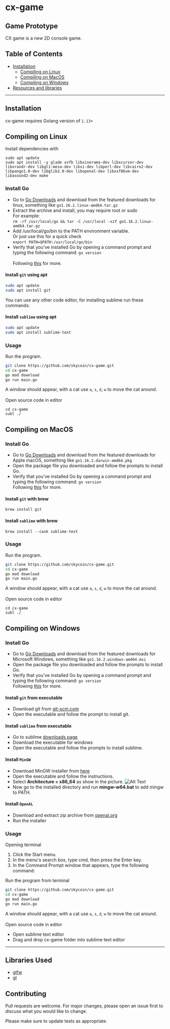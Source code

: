 # cx-game
Game Prototype
---

CX game is a new 2D console game.

## Table of Contents

   * [Installation](#installation)
      * [Compiling on Linux](#compiling-on-linux)
      * [Compiling on MacOS](#compiling-on-macos)
      * [Compiling on Windows](#compiling-on-windows)
   * [Resources and libraries](#libraries-used)

---
## Installation
cx-game requires Golang version of `1.13+`

## Compiling on Linux
Install dependencies with
```
sudo apt update
sudo apt install -y glade xvfb libxinerama-dev libxcursor-dev libxrandr-dev libgl1-mesa-dev libxi-dev libperl-dev libcairo2-dev libpango1.0-dev libglib2.0-dev libopenal-dev libxxf86vm-dev libasound2-dev make

```
### Install Go
* Go to [Go Downloads](https://golang.org/dl/) and download from the featured downloads for linux, something like `go1.16.2.linux-amd64.tar.gz`
* Extract the archive and install, you may require root or sudo \
For example: \
   ```rm -rf /usr/local/go && tar -C /usr/local -xzf go1.16.2.linux-amd64.tar.gz```
* Add /usr/local/go/bin to the PATH environment variable. \
Or just use this for a quick check \
```export PATH=$PATH:/usr/local/go/bin```
* Verify that you've installed Go by opening a command prompt and typing the following command: `go version`\
\
Following [this](https://golang.org/doc/install) for more.

#### Install `git` using apt

```bash
sudo apt update
sudo apt install git
```
You can use any other code editor, for installing sublime run these commands:
#### Install `sublime` using apt
```bash
sudo apt update
sudo apt install sublime-text
```

### Usage
Run the program.
```bash
git clone https://github.com/skycoin/cx-game.git
cd cx-game
go mod download
go run main.go
```
A window should appear, with a cat use `a`, `s`, `d`, `w` to move the cat around.\
\
Open source code in editor
```!bash
cd cx-game
subl ./
```

## Compiling on MacOS
### Install Go
* Go to [Go Downloads][golang] and download from the featured downloads for Apple macOS, something like `go1.16.2.darwin-amd64.pkg`
* Open the package file you downloaded and follow the prompts to install Go.
* Verify that you've installed Go by opening a command prompt and typing the following command: `go version`\
Following [this](https://golang.org/doc/install) for more.

#### Install `git` with brew

```!bash
brew install git
```

#### Install `sublime` with brew
```!bash
brew install --cask sublime-text
```

### Usage
Run the program.
```bash
git clone https://github.com/skycoin/cx-game.git
cd cx-game
go mod download
go run main.go
```
A window should appear, with a cat use `a`, `s`, `d`, `w` to move the cat around.\
\
Open source code in editor
```!bash
cd cx-game
subl ./
```

## Compiling on Windows
### Install Go
* Go to [Go Downloads][golang] and download from the featured downloads for Microsoft Windows, something like `go1.16.2.windows-amd64.msi`
* Open the package file you downloaded and follow the prompts to install Go.
* Verify that you've installed Go by opening a command prompt and typing the following command: `go version`\
Following [this](https://golang.org/doc/install) for more.

#### Install `git` from executable
* Download git from [git-scm.com][git-scm]
* Open the executable and follow the prompt to install git.

#### Install `sublime` from executable
* Go to sublime [downloads page][sublimetext]
* Download the executable for windows
* Open the executable and follow the prompts to install sublime.

#### Install `MinGW`
* Download MinGW installer from [here][mingw_online]
* Open the executable and follow the instructions.
* Select **Architecture = x86_64** as show in the picture. ![Alt Text](.github/images/mingw.png)
* Now go to the installed directory and run **mingw-w64.bat** to add mingw to PATH.

#### Install `OpenAL`
* Download and extract zip archive from [openal.org][openal.org]
* Run the installer

### Usage
Opening terminal
1. Click the Start menu.
2. In the menu's search box, type cmd, then press the Enter key.
3. In the Command Prompt window that appears, type the following command:

Run the program from terminal
```bash
git clone https://github.com/skycoin/cx-game.git
cd cx-game
go mod download
go run main.go
```
A window should appear, with a cat use `a`, `s`, `d`, `w` to move the cat around.\
\
Open source code in editor
* Open sublime text editor
* Drag and drop cx-game folder into sublime text editor

---

## Libraries Used

- [glfw](https://github.com/go-gl/glfw/)
- [gl](https://github.com/go-gl/gl/)



## Contributing
Pull requests are welcome. For major changes, please open an issue first to discuss what you would like to change.

Please make sure to update tests as appropriate.

<!-- Links -->
<!-- Usage: [Your text][link variable] -->
[golang]:https://golang.org/dl/
[git-scm]:https://git-scm.com/download/win
[sublimetext]:https://www.sublimetext.com/3
[mingw_online]:https://sourceforge.net/projects/mingw-w64/files/Toolchains%20targetting%20Win32/Personal%20Builds/mingw-builds/installer/mingw-w64-install.exe
[openal.org]:https://openal.org/downloads/